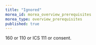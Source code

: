 ```yaml
---
title: "Ignored"
morea_id: morea_overview_prerequisites
morea_type: overview_prerequisites
published: true
---
```

160 or 110 or ICS 111 or consent.

